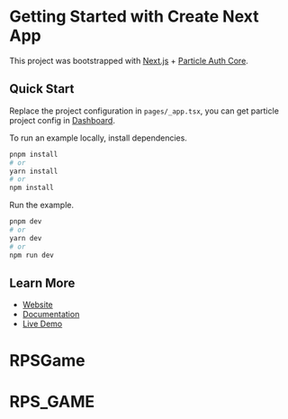 # Getting Started with Create Next App

This project was bootstrapped with [Next.js](https://nextjs.org/) + [Particle Auth Core](https://docs.particle.network/developers/auth-service/core/web).

## Quick Start

Replace the project configuration in `pages/_app.tsx`, you can get particle project config in [Dashboard](https://dashboard.particle.network).

To run an example locally, install dependencies.

```bash
pnpm install
# or
yarn install
# or
npm install
```

Run the example.

```bash
pnpm dev
# or
yarn dev
# or
npm run dev
```

## Learn More

- [Website](https://particle.network)
- [Documentation](https://docs.particle.network/)
- [Live Demo](https://core-demo.particle.network/)
# RPSGame
# RPS_GAME
